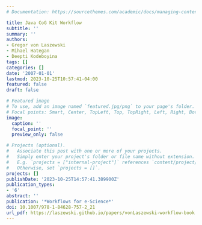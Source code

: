 ```yaml
---
# Documentation: https://sourcethemes.com/academic/docs/managing-content/

title: Java CoG Kit Workflow
subtitle: ''
summary: ''
authors:
- Gregor von Laszewski
- Mihael Hategan
- Deepti Kodeboyina
tags: []
categories: []
date: '2007-01-01'
lastmod: 2023-10-25T10:57:41-04:00
featured: false
draft: false

# Featured image
# To use, add an image named `featured.jpg/png` to your page's folder.
# Focal points: Smart, Center, TopLeft, Top, TopRight, Left, Right, BottomLeft, Bottom, BottomRight.
image:
  caption: ''
  focal_point: ''
  preview_only: false

# Projects (optional).
#   Associate this post with one or more of your projects.
#   Simply enter your project's folder or file name without extension.
#   E.g. `projects = ["internal-project"]` references `content/project/deep-learning/index.md`.
#   Otherwise, set `projects = []`.
projects: []
publishDate: '2023-10-25T14:57:41.389900Z'
publication_types:
- '6'
abstract: ''
publication: '*Workflows for e-Science*'
doi: 10.1007/978-1-84628-757-2_21
url_pdf: https://laszewski.github.io/papers/vonLaszewski-workflow-book.pdf
---
```

